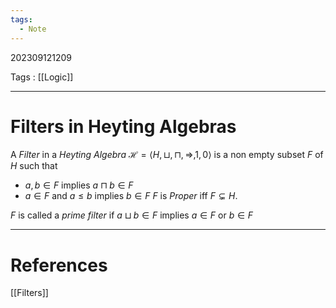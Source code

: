 ```yaml
---
tags:
  - Note
---
```

202309121209

Tags : [[Logic]]

---
# Filters in Heyting Algebras
A *Filter* in a *Heyting Algebra* $\mathcal H = \langle H,\sqcup,\sqcap,\Rightarrow,1,0\rangle$ is a non empty subset $F$ of $H$ such that 
- $a, b\in F$ implies $a\sqcap b\in F$
- $a\in F$ and $a\le b$ implies $b\in F$
$F$ is *Proper* iff $F\subsetneq H$.

$F$ is called a *prime filter* if $a\sqcup b\in F$ implies $a\in F$ or $b\in F$

---
# References
[[Filters]]